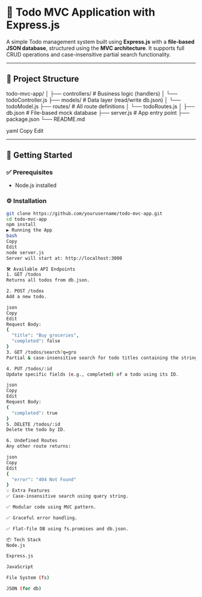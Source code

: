 # 📝 Todo MVC Application with Express.js

A simple Todo management system built using **Express.js** with a **file-based JSON database**, structured using the **MVC architecture**. It supports full CRUD operations and case-insensitive partial search functionality.

---

## 📁 Project Structure

todo-mvc-app/
│
├── controllers/ # Business logic (handlers)
│ └── todoController.js
├── models/ # Data layer (read/write db.json)
│ └── todoModel.js
├── routes/ # All route definitions
│ └── todoRoutes.js
│
├── db.json # File-based mock database
├── server.js # App entry point
├── package.json
└── README.md

yaml
Copy
Edit

---

## 🚀 Getting Started

### ✅ Prerequisites
- Node.js installed

### ⚙️ Installation

```bash
git clone https://github.com/yourusername/todo-mvc-app.git
cd todo-mvc-app
npm install
▶️ Running the App
bash
Copy
Edit
node server.js
Server will start at: http://localhost:3000

🛠️ Available API Endpoints
1. GET /todos
Returns all todos from db.json.

2. POST /todos
Add a new todo.

json
Copy
Edit
Request Body:
{
  "title": "Buy groceries",
  "completed": false
}
3. GET /todos/search?q=gro
Partial & case-insensitive search for todo titles containing the string "gro".

4. PUT /todos/:id
Update specific fields (e.g., completed) of a todo using its ID.

json
Copy
Edit
Request Body:
{
  "completed": true
}
5. DELETE /todos/:id
Delete the todo by ID.

6. Undefined Routes
Any other route returns:

json
Copy
Edit
{
  "error": "404 Not Found"
}
💡 Extra Features
✅ Case-insensitive search using query string.

✅ Modular code using MVC pattern.

✅ Graceful error handling.

✅ Flat-file DB using fs.promises and db.json.

📦 Tech Stack
Node.js

Express.js

JavaScript

File System (fs)

JSON (for db)
